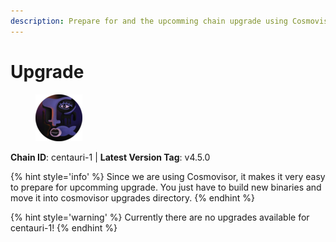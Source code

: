 ```yaml
---
description: Prepare for and the upcomming chain upgrade using Cosmovisor.
---
```


# Upgrade

<figure><img src="https://github.com/takeshi-val/Logo/raw/main/composable.png" alt=""><figcaption></figcaption></figure>

**Chain ID**: centauri-1 | **Latest Version Tag**: v4.5.0 

{% hint style='info' %}
Since we are using Cosmovisor, it makes it very easy to prepare for upcomming upgrade.
You just have to build new binaries and move it into cosmovisor upgrades directory.
{% endhint %}

{% hint style='warning' %}
Currently there are no upgrades available for centauri-1!
{% endhint %}
